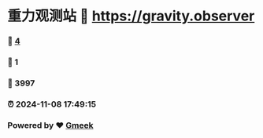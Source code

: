 # 重力观测站 :link: https://gravity.observer 
### :page_facing_up: [4](https://gravity.observer/tag.html) 
### :speech_balloon: 1 
### :hibiscus: 3997 
### :alarm_clock: 2024-11-08 17:49:15 
### Powered by :heart: [Gmeek](https://github.com/Meekdai/Gmeek)
